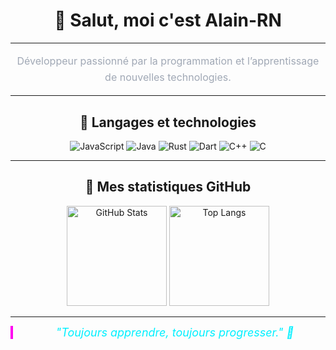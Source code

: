 <div align="center">

# 👋 Salut, moi c'est Alain-RN

---

<p style="font-size:16px; max-width:600px; line-height:1.6; color:#a0a8b5;">
Développeur passionné par la programmation et l’apprentissage de nouvelles technologies.
</p>

---

## 🚀 Langages et technologies

<p>
  <img src="https://img.shields.io/badge/JavaScript-F7DF1E?style=for-the-badge&logo=javascript&logoColor=black" alt="JavaScript" />
  <img src="https://img.shields.io/badge/Java-ED8B00?style=for-the-badge&logo=java&logoColor=white" alt="Java" />
  <img src="https://img.shields.io/badge/Rust-000000?style=for-the-badge&logo=rust&logoColor=white" alt="Rust" />
  <img src="https://img.shields.io/badge/Dart-0175C2?style=for-the-badge&logo=dart&logoColor=white" alt="Dart" />
  <img src="https://img.shields.io/badge/C++-00599C?style=for-the-badge&logo=c%2B%2B&logoColor=white" alt="C++" />
  <img src="https://img.shields.io/badge/C-A8B9CC?style=for-the-badge&logo=c&logoColor=black" alt="C" />
</p>

---

## 🌌 Mes statistiques GitHub

<p>
  <img src="https://github-readme-stats.vercel.app/api?username=Alain-RN&show_icons=true&theme=radical&hide_border=true&bg_color=0D1117&title_color=00F0FF&icon_color=FF00F0" height="160" alt="GitHub Stats" />
  <img src="https://github-readme-stats.vercel.app/api/top-langs/?username=Alain-RN&layout=compact&theme=radical&hide_border=true&bg_color=0D1117&title_color=00F0FF" height="160" alt="Top Langs" />
</p>

---

<blockquote style="font-style:italic; font-size:18px; color:#00f0ff; border-left:4px solid #ff00f0; padding-left:1em; max-width:600px; margin:auto;">
  "Toujours apprendre, toujours progresser." 🔹
</blockquote>

</div>
